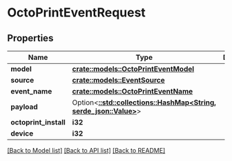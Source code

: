 # OctoPrintEventRequest

## Properties

Name | Type | Description | Notes
------------ | ------------- | ------------- | -------------
**model** | [**crate::models::OctoPrintEventModel**](OctoPrintEventModel.md) |  | 
**source** | [**crate::models::EventSource**](EventSource.md) |  | 
**event_name** | [**crate::models::OctoPrintEventName**](OctoPrintEventName.md) |  | 
**payload** | Option<[**::std::collections::HashMap<String, serde_json::Value>**](serde_json::Value.md)> |  | [optional]
**octoprint_install** | **i32** |  | 
**device** | **i32** |  | 

[[Back to Model list]](../README.md#documentation-for-models) [[Back to API list]](../README.md#documentation-for-api-endpoints) [[Back to README]](../README.md)


